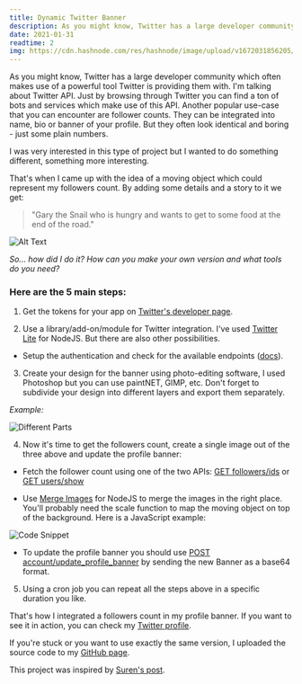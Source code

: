 ```yaml
---
title: Dynamic Twitter Banner
description: As you might know, Twitter has a large developer community which often makes use of a powerful tool Twitter is providing them with. I'm talking about Twitter API.
date: 2021-01-31
readtime: 2
img: https://cdn.hashnode.com/res/hashnode/image/upload/v1672031856205/41a5d59b-788e-493a-bb99-79478dd603d3.png?w=1600&h=840&fit=crop&crop=entropy&auto=compress,format&format=webp
---
```


As you might know, Twitter has a large developer community which often makes use of a powerful tool Twitter is providing them with. I'm talking about Twitter API. Just by browsing through Twitter you can find a ton of bots and services which make use of this API. Another popular use-case that you can encounter are follower counts. They can be integrated into name, bio or banner of your profile. But they often look identical and boring - just some plain numbers.

I was very interested in this type of project but I wanted to do something different, something more interesting.

That's when I came up with the idea of a moving object which could represent my followers count. By adding some details and a story to it we get:

> "Gary the Snail who is hungry and wants to get to some food at the end of the road."

![Alt Text](https://dev-to-uploads.s3.amazonaws.com/i/9iroybv5pog6yahs6zet.jpg)

_So... how did I do it? How can you make your own version and what tools do you need?_

### Here are the 5 main steps:

1. Get the tokens for your app on [Twitter's developer page](https://developer.twitter.com/).

2. Use a library/add-on/module for Twitter integration. I've used [Twitter Lite](https://www.npmjs.com/package/twitter-lite) for NodeJS. But there are also other possibilities.

-   Setup the authentication and check for the available endpoints ([docs](https://developer.twitter.com/en/docs/api-reference-index)).

3. Create your design for the banner using photo-editing software, I used Photoshop but you can use paintNET, GIMP, etc. Don't forget to subdivide your design into different layers and export them separately.

_Example:_

![Different Parts](https://dev-to-uploads.s3.amazonaws.com/i/8yb3h01lpw65ls5ch24p.png)

4. Now it's time to get the followers count, create a single image out of the three above and update the profile banner:

-   Fetch the follower count using one of the two APIs: [GET followers/ids](https://developer.twitter.com/en/docs/twitter-api/v1/accounts-and-users/follow-search-get-users/api-reference/get-followers-ids) or [GET users/show](https://developer.twitter.com/en/docs/twitter-api/v1/accounts-and-users/follow-search-get-users/api-reference/get-users-show)

-   Use [Merge Images](https://www.npmjs.com/package/merge-images) for NodeJS to merge the images in the right place. You'll probably need the scale function to map the moving object on top of the background. Here is a JavaScript example:

![Code Snippet](https://dev-to-uploads.s3.amazonaws.com/i/j5lb33k6xiyxr55vcxsu.png)

-   To update the profile banner you should use [POST account/update_profile_banner](https://developer.twitter.com/en/docs/twitter-api/v1/accounts-and-users/manage-account-settings/api-reference/post-account-update_profile_banner) by sending the new Banner as a base64 format.

5. Using a cron job you can repeat all the steps above in a specific duration you like.

That's how I integrated a followers count in my profile banner. If you want to see it in action, you can check my [Twitter profile](https://twitter.com/Inkuantum).

If you're stuck or you want to use exactly the same version, I uploaded the source code to my [GitHub page](https://github.com/Inkuantum).

This project was inspired by [Suren's post](https://dev.to/radnerus/twitter-api-is-followers-count-mda).
